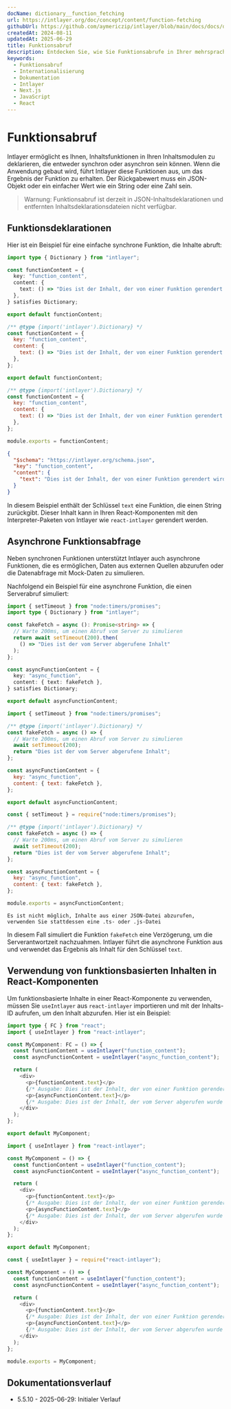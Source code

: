 ```yaml
---
docName: dictionary__function_fetching
url: https://intlayer.org/doc/concept/content/function-fetching
githubUrl: https://github.com/aymericzip/intlayer/blob/main/docs/docs/de/dictionary/function_fetching.md
createdAt: 2024-08-11
updatedAt: 2025-06-29
title: Funktionsabruf
description: Entdecken Sie, wie Sie Funktionsabrufe in Ihrer mehrsprachigen Website deklarieren und verwenden. Folgen Sie den Schritten in dieser Online-Dokumentation, um Ihr Projekt in wenigen Minuten einzurichten.
keywords:
  - Funktionsabruf
  - Internationalisierung
  - Dokumentation
  - Intlayer
  - Next.js
  - JavaScript
  - React
---
```


# Funktionsabruf

Intlayer ermöglicht es Ihnen, Inhaltsfunktionen in Ihren Inhaltsmodulen zu deklarieren, die entweder synchron oder asynchron sein können. Wenn die Anwendung gebaut wird, führt Intlayer diese Funktionen aus, um das Ergebnis der Funktion zu erhalten. Der Rückgabewert muss ein JSON-Objekt oder ein einfacher Wert wie ein String oder eine Zahl sein.

> Warnung: Funktionsabruf ist derzeit in JSON-Inhaltsdeklarationen und entfernten Inhaltsdeklarationsdateien nicht verfügbar.

## Funktionsdeklarationen

Hier ist ein Beispiel für eine einfache synchrone Funktion, die Inhalte abruft:

```typescript fileName="**/*.content.ts" contentDeclarationFormat="typescript"
import type { Dictionary } from "intlayer";

const functionContent = {
  key: "function_content",
  content: {
    text: () => "Dies ist der Inhalt, der von einer Funktion gerendert wird",
  },
} satisfies Dictionary;

export default functionContent;
```

```javascript fileName="**/*.content.mjs" contentDeclarationFormat="esm"
/** @type {import('intlayer').Dictionary} */
const functionContent = {
  key: "function_content",
  content: {
    text: () => "Dies ist der Inhalt, der von einer Funktion gerendert wird",
  },
};

export default functionContent;
```

```javascript fileName="**/*.content.cjs" contentDeclarationFormat="commonjs"
/** @type {import('intlayer').Dictionary} */
const functionContent = {
  key: "function_content",
  content: {
    text: () => "Dies ist der Inhalt, der von einer Funktion gerendert wird",
  },
};

module.exports = functionContent;
```

```json fileName="**/*.content.json" contentDeclarationFormat="json"
{
  "$schema": "https://intlayer.org/schema.json",
  "key": "function_content",
  "content": {
    "text": "Dies ist der Inhalt, der von einer Funktion gerendert wird"
  }
}
```

In diesem Beispiel enthält der Schlüssel `text` eine Funktion, die einen String zurückgibt. Dieser Inhalt kann in Ihren React-Komponenten mit den Interpreter-Paketen von Intlayer wie `react-intlayer` gerendert werden.

## Asynchrone Funktionsabfrage

Neben synchronen Funktionen unterstützt Intlayer auch asynchrone Funktionen, die es ermöglichen, Daten aus externen Quellen abzurufen oder die Datenabfrage mit Mock-Daten zu simulieren.

Nachfolgend ein Beispiel für eine asynchrone Funktion, die einen Serverabruf simuliert:

```typescript fileName="**/*.content.ts" contentDeclarationFormat="typescript"
import { setTimeout } from "node:timers/promises";
import type { Dictionary } from "intlayer";

const fakeFetch = async (): Promise<string> => {
  // Warte 200ms, um einen Abruf vom Server zu simulieren
  return await setTimeout(200).then(
    () => "Dies ist der vom Server abgerufene Inhalt"
  );
};

const asyncFunctionContent = {
  key: "async_function",
  content: { text: fakeFetch },
} satisfies Dictionary;

export default asyncFunctionContent;
```

```javascript fileName="**/*.content.mjs" contentDeclarationFormat="esm"
import { setTimeout } from "node:timers/promises";

/** @type {import('intlayer').Dictionary} */
const fakeFetch = async () => {
  // Warte 200ms, um einen Abruf vom Server zu simulieren
  await setTimeout(200);
  return "Dies ist der vom Server abgerufene Inhalt";
};

const asyncFunctionContent = {
  key: "async_function",
  content: { text: fakeFetch },
};

export default asyncFunctionContent;
```

```javascript fileName="**/*.content.cjs" contentDeclarationFormat="commonjs"
const { setTimeout } = require("node:timers/promises");

/** @type {import('intlayer').Dictionary} */
const fakeFetch = async () => {
  // Warte 200ms, um einen Abruf vom Server zu simulieren
  await setTimeout(200);
  return "Dies ist der vom Server abgerufene Inhalt";
};

const asyncFunctionContent = {
  key: "async_function",
  content: { text: fakeFetch },
};

module.exports = asyncFunctionContent;
```

```plaintext fileName="**/*.content.json" contentDeclarationFormat="json"
Es ist nicht möglich, Inhalte aus einer JSON-Datei abzurufen, verwenden Sie stattdessen eine .ts- oder .js-Datei
```

In diesem Fall simuliert die Funktion `fakeFetch` eine Verzögerung, um die Serverantwortzeit nachzuahmen. Intlayer führt die asynchrone Funktion aus und verwendet das Ergebnis als Inhalt für den Schlüssel `text`.

## Verwendung von funktionsbasierten Inhalten in React-Komponenten

Um funktionsbasierte Inhalte in einer React-Komponente zu verwenden, müssen Sie `useIntlayer` aus `react-intlayer` importieren und mit der Inhalts-ID aufrufen, um den Inhalt abzurufen. Hier ist ein Beispiel:

```typescript fileName="**/*.jsx" codeFormat="typescript"
import type { FC } from "react";
import { useIntlayer } from "react-intlayer";

const MyComponent: FC = () => {
  const functionContent = useIntlayer("function_content");
  const asyncFunctionContent = useIntlayer("async_function_content");

  return (
    <div>
      <p>{functionContent.text}</p>
      {/* Ausgabe: Dies ist der Inhalt, der von einer Funktion gerendert wird */}
      <p>{asyncFunctionContent.text}</p>
      {/* Ausgabe: Dies ist der Inhalt, der vom Server abgerufen wurde */}
    </div>
  );
};

export default MyComponent;
```

```javascript fileName="**/*.mjx" codeFormat="esm"
import { useIntlayer } from "react-intlayer";

const MyComponent = () => {
  const functionContent = useIntlayer("function_content");
  const asyncFunctionContent = useIntlayer("async_function_content");

  return (
    <div>
      <p>{functionContent.text}</p>
      {/* Ausgabe: Dies ist der Inhalt, der von einer Funktion gerendert wird */}
      <p>{asyncFunctionContent.text}</p>
      {/* Ausgabe: Dies ist der Inhalt, der vom Server abgerufen wurde */}
    </div>
  );
};

export default MyComponent;
```

```javascript fileName="**/*.cjs" codeFormat="commonjs"
const { useIntlayer } = require("react-intlayer");

const MyComponent = () => {
  const functionContent = useIntlayer("function_content");
  const asyncFunctionContent = useIntlayer("async_function_content");

  return (
    <div>
      <p>{functionContent.text}</p>
      {/* Ausgabe: Dies ist der Inhalt, der von einer Funktion gerendert wird */}
      <p>{asyncFunctionContent.text}</p>
      {/* Ausgabe: Dies ist der Inhalt, der vom Server abgerufen wurde */}
    </div>
  );
};

module.exports = MyComponent;
```

## Dokumentationsverlauf

- 5.5.10 - 2025-06-29: Initialer Verlauf
